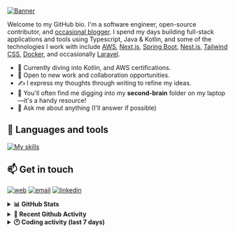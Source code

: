 [![Banner](https://raw.githubusercontent.com/wilfriedago/wilfriedago/main/assets/1.png)][website]

Welcome to my GitHub bio. I'm a software engineer, open-source contributor, and [occasional blogger][blog]. I spend my days building full-stack applications and tools using Typescript, Java & Kotlin, and some of the technologies I work with include [AWS](https://aws.amazon.com/fr/), [Next.js](https://nextjs.org/), [Spring Boot](https://spring.io/projects/spring-boot), [Nest.js](https://nestjs.com/), [Tailwind CSS](https://github.com/tailwindlabs/tailwindcss), [Docker](https://www.docker.com/), and occasionally [Laravel](https://laravel.com/).

- 🔭 Currently diving into Kotlin, and AWS certifications.
- 👯 Open to new work and collaboration opportunities.
- ✍️ I express my thoughts through writing to refine my ideas.
- 🧠 You'll often find me digging into my **second-brain** folder on my laptop—it's a handy resource!
- 💬 Ask me about anything (I'll answer if possible)

## 🎨 Languages and tools

[![My skills](https://skillicons.dev/icons?i=typescript,js,nodejs,nest,java,kotlin,spring,python,fastapi,django,aws,docker,vscode,idea,tailwind&perline=15)](https://wilfriedago.dev/about#skills)

## 📫 Get in touch
[![web](https://img.shields.io/badge/WEBSITE-12100E?logo=google-earth&color=282A36)][website]
[![email](https://img.shields.io/badge/MAIL-12100E?logo=mailgun&color=282A36)][mail]
[![linkedin](https://img.shields.io/badge/LINKEDIN-12100E?logo=linkedin&color=282A36)][linkedin]


<details>
  <summary><b>📊 GitHub Stats</b></summary>
	<br/>
	<p align="left">
		<img width="49.5%" src="https://github-readme-stats.vercel.app/api?username=wilfriedago&show_icons=true&count_private=true&title_color=10b981&icon_color=10b981&theme=react&hide_border=true" />
		<img width="49.5%" src="https://streak-stats.demolab.com/?user=wilfriedago&hide_border=true&theme=react&ring=10b981&fire=fff&currStreakNum=fff&sideLabels=10b981&currStreakLabel=10b981&sideNums=fff" />
	</p>
</details>

<details>
  <summary><b>📅 Recent Github Activity</b></summary>
	<br>

<!--RECENT_ACTIVITY:last_update-->
Last Updated: Monday, July 7th, 2025, 4:31:27 AM
<!--RECENT_ACTIVITY:last_update_end-->

<!--RECENT_ACTIVITY:start-->
1. ⭐ Starred [Massoud114/XOF-Currency-Converter](https://github.com/Massoud114/XOF-Currency-Converter)<br>
2. 🔱 Forked [wilfriedago/open-erp-crm](https://github.com/wilfriedago/open-erp-crm) from [frappe/crm](https://github.com/frappe/crm)<br>
3. 🔱 Forked [wilfriedago/open-erp-insights](https://github.com/wilfriedago/open-erp-insights) from [frappe/insights](https://github.com/frappe/insights)<br>
4. 🔱 Forked [wilfriedago/hrms](https://github.com/wilfriedago/hrms) from [frappe/hrms](https://github.com/frappe/hrms)<br>
5. ⭐ Starred [frappe/hrms](https://github.com/frappe/hrms)<br>
<!--RECENT_ACTIVITY:end-->
</details>

<details>
  <summary><b>🕐 Coding activity (last 7 days)</b></summary>
	<br>

<!--START_SECTION:waka-->

```python
Total Time: 27 hrs 44 mins

Java              16 hrs 41 mins  ███████████████░░░░░░░░░░   59.76 %
TypeScript        9 hrs 5 mins    ████████░░░░░░░░░░░░░░░░░   32.53 %
CSS               15 mins         ▒░░░░░░░░░░░░░░░░░░░░░░░░   00.92 %
Other             11 mins         ▒░░░░░░░░░░░░░░░░░░░░░░░░   00.68 %
```

<!--END_SECTION:waka-->
</details>

[website]: https://wilfriedago.dev
[linkedin]: https://linkedin.com/in/wilfriedago
[blog]: https://wilfriedago.dev/blog
[mail]: mailto:me@wilfriedago.dev
